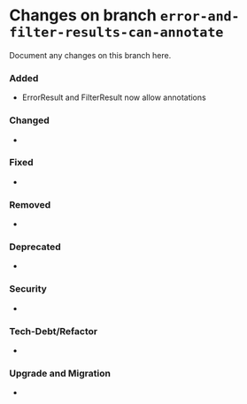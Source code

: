 # Changes on branch `error-and-filter-results-can-annotate`
Document any changes on this branch here.
### Added
- ErrorResult and FilterResult now allow annotations

### Changed
- 

### Fixed
- 

### Removed
- 

### Deprecated
- 

### Security
- 

### Tech-Debt/Refactor
- 

### Upgrade and Migration
- 

